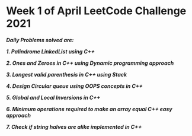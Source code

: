# Week 1 of April LeetCode Challenge 2021

***Daily Problems solved are:***

***1. Palindrome LinkedList using C++***

***2. Ones and Zeroes in C++ using Dynamic programming approach***

***3. Longest valid parenthesis in C++ using Stack***

***4. Design Circular queue using OOPS concepts in C++***

***5. Global and Local Inversions in C++***

***6. Minimum operations required to make an array equal C++ easy approach***

***7. Check if string halves are alike implemented in C++***

